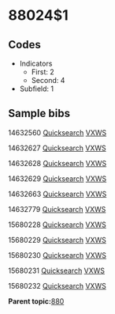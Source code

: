 # 88024$1

## Codes

-   Indicators
    -   First: 2
    -   Second: 4
-   Subfield: 1

## Sample bibs

14632560 [Quicksearch](https://search.library.yale.edu/catalog/14632560) [VXWS](http://prodorbis.library.yale.edu:7014/vxws/GetHoldingsService?bibId=14632560)

14632627 [Quicksearch](https://search.library.yale.edu/catalog/14632627) [VXWS](http://prodorbis.library.yale.edu:7014/vxws/GetHoldingsService?bibId=14632627)

14632628 [Quicksearch](https://search.library.yale.edu/catalog/14632628) [VXWS](http://prodorbis.library.yale.edu:7014/vxws/GetHoldingsService?bibId=14632628)

14632629 [Quicksearch](https://search.library.yale.edu/catalog/14632629) [VXWS](http://prodorbis.library.yale.edu:7014/vxws/GetHoldingsService?bibId=14632629)

14632663 [Quicksearch](https://search.library.yale.edu/catalog/14632663) [VXWS](http://prodorbis.library.yale.edu:7014/vxws/GetHoldingsService?bibId=14632663)

14632779 [Quicksearch](https://search.library.yale.edu/catalog/14632779) [VXWS](http://prodorbis.library.yale.edu:7014/vxws/GetHoldingsService?bibId=14632779)

15680228 [Quicksearch](https://search.library.yale.edu/catalog/15680228) [VXWS](http://prodorbis.library.yale.edu:7014/vxws/GetHoldingsService?bibId=15680228)

15680229 [Quicksearch](https://search.library.yale.edu/catalog/15680229) [VXWS](http://prodorbis.library.yale.edu:7014/vxws/GetHoldingsService?bibId=15680229)

15680230 [Quicksearch](https://search.library.yale.edu/catalog/15680230) [VXWS](http://prodorbis.library.yale.edu:7014/vxws/GetHoldingsService?bibId=15680230)

15680231 [Quicksearch](https://search.library.yale.edu/catalog/15680231) [VXWS](http://prodorbis.library.yale.edu:7014/vxws/GetHoldingsService?bibId=15680231)

15680232 [Quicksearch](https://search.library.yale.edu/catalog/15680232) [VXWS](http://prodorbis.library.yale.edu:7014/vxws/GetHoldingsService?bibId=15680232)

**Parent topic:**[880](../../tags/880/880.md)

